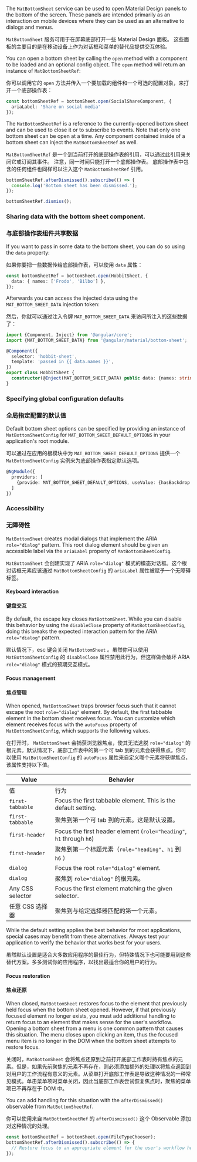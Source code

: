 The `MatBottomSheet` service can be used to open Material Design panels to the bottom of the screen.
These panels are intended primarily as an interaction on mobile devices where they can be used as an
alternative to dialogs and menus.

`MatBottomSheet` 服务可用于在屏幕底部打开一些 Material Design 面板。
这些面板的主要目的是在移动设备上作为对话框和菜单的替代品提供交互体验。

<!-- example(bottom-sheet-overview) -->

You can open a bottom sheet by calling the `open` method with a component to be loaded and an
optional config object. The `open` method will return an instance of `MatBottomSheetRef`:

你可以调用它的 `open` 方法并传入一个要加载的组件和一个可选的配置对象，来打开一个底部操作表：

```ts
const bottomSheetRef = bottomSheet.open(SocialShareComponent, {
  ariaLabel: 'Share on social media'
});
```

The `MatBottomSheetRef` is a reference to the currently-opened bottom sheet and can be used to close
it or to subscribe to events. Note that only one bottom sheet can be open at a time. Any component
contained inside of a bottom sheet can inject the `MatBottomSheetRef` as well.

`MatBottomSheetRef` 是一个到当前打开的底部操作表的引用，可以通过此引用来关闭它或订阅其事件。
注意，同一时间只能打开一个底部操作表。
底部操作表中包含的任何组件也同样可以注入这个 `MatBottomSheetRef` 引用。

```ts
bottomSheetRef.afterDismissed().subscribe(() => {
  console.log('Bottom sheet has been dismissed.');
});

bottomSheetRef.dismiss();
```

### Sharing data with the bottom sheet component.

### 与底部操作表组件共享数据

If you want to pass in some data to the bottom sheet, you can do so using the `data` property:

如果你要把一些数据传给底部操作表，可以使用 `data` 属性：

```ts
const bottomSheetRef = bottomSheet.open(HobbitSheet, {
  data: { names: ['Frodo', 'Bilbo'] },
});
```

Afterwards you can access the injected data using the `MAT_BOTTOM_SHEET_DATA` injection token:

然后，你就可以通过注入令牌 `MAT_BOTTOM_SHEET_DATA` 来访问所注入的这些数据了：

```ts
import {Component, Inject} from '@angular/core';
import {MAT_BOTTOM_SHEET_DATA} from '@angular/material/bottom-sheet';

@Component({
  selector: 'hobbit-sheet',
  template: 'passed in {{ data.names }}',
})
export class HobbitSheet {
  constructor(@Inject(MAT_BOTTOM_SHEET_DATA) public data: {names: string[]}) { }
}
```

### Specifying global configuration defaults

### 全局指定配置的默认值

Default bottom sheet options can be specified by providing an instance of `MatBottomSheetConfig`
for `MAT_BOTTOM_SHEET_DEFAULT_OPTIONS` in your application's root module.

可以通过在应用的根模块中为 `MAT_BOTTOM_SHEET_DEFAULT_OPTIONS` 提供一个 `MatBottomSheetConfig` 实例来为底部操作表指定默认选项。

```ts
@NgModule({
  providers: [
    {provide: MAT_BOTTOM_SHEET_DEFAULT_OPTIONS, useValue: {hasBackdrop: false}}
  ]
})
```

### Accessibility

### 无障碍性

`MatBottomSheet` creates modal dialogs that implement the ARIA `role="dialog"` pattern. This root
dialog element should be given an accessible label via the `ariaLabel` property of
`MatBottomSheetConfig`.

`MatBottomSheet` 会创建实现了 ARIA `role="dialog"` 模式的模态对话框。这个根对话框元素应该通过 `MatBottomSheetConfig` 的 `ariaLabel` 属性被赋予一个无障碍标签。

#### Keyboard interaction

#### 键盘交互

By default, the escape key closes `MatBottomSheet`. While you can disable this behavior by using
the `disableClose` property of `MatBottomSheetConfig`, doing this breaks the expected interaction
pattern for the ARIA `role="dialog"` pattern.

默认情况下，esc 键会关闭 `MatBottomSheet` 。虽然你可以使用 `MatBottomSheetConfig` 的 `disableClose` 属性禁用此行为，但这样做会破坏 ARIA `role="dialog"` 模式的预期交互模式。

#### Focus management

#### 焦点管理

When opened, `MatBottomSheet` traps browser focus such that it cannot escape the root
`role="dialog"` element. By default, the first tabbable element in the bottom sheet receives focus.
You can customize which element receives focus with the `autoFocus` property of
`MatBottomSheetConfig`, which supports the following values.

在打开时， `MatBottomSheet` 会捕获浏览器焦点，使其无法逃脱 `role="dialog"` 的根元素。默认情况下，底部工作表中的第一个可 tab 到的元素会获得焦点。你可以使用 `MatBottomSheetConfig` 的 `autoFocus` 属性来自定义哪个元素将获得焦点，该属性支持以下值。

| Value | Behavior |
| ----- | -------- |
| 值 | 行为 |
| `first-tabbable` | Focus the first tabbable element. This is the default setting. |
| `first-tabbable` | 聚焦到第一个可 tab 到的元素。这是默认设置。 |
| `first-header` | Focus the first header element (`role="heading"`, `h1` through `h6`) |
| `first-header` | 聚焦到第一个标题元素（`role="heading"`、`h1` 到 `h6` ） |
| `dialog` | Focus the root `role="dialog"` element. |
| `dialog` | 聚焦到 `role="dialog"` 的根元素。 |
| Any CSS selector | Focus the first element matching the given selector. |
| 任意 CSS 选择器 | 聚焦到与给定选择器匹配的第一个元素。 |

While the default setting applies the best behavior for most applications, special cases may benefit
from these alternatives. Always test your application to verify the behavior that works best for
your users.

虽然默认设置是适合大多数应用程序的最佳行为，但特殊情况下也可能要用到这些替代方案。多多测试你的应用程序，以找出最适合你的用户的行为。

#### Focus restoration

#### 焦点还原

When closed, `MatBottomSheet` restores focus to the element that previously held focus when the
bottom sheet opened. However, if that previously focused element no longer exists, you must
add additional handling to return focus to an element that makes sense for the user's workflow.
Opening a bottom sheet from a menu is one common pattern that causes this situation. The menu
closes upon clicking an item, thus the focused menu item is no longer in the DOM when the bottom
sheet attempts to restore focus.

关闭时，`MatBottomSheet` 会将焦点还原到之前打开底部工作表时持有焦点的元素。但是，如果先前聚焦的元素不再存在，则必须添加额外的处理以将焦点返回到对用户的工作流程有意义的元素。从菜单打开底部工作表是导致这种情况的一种常见模式。单击菜单项时菜单关闭，因此当底部工作表尝试恢复焦点时，聚焦的菜单项已不再存在于 DOM 中。

You can add handling for this situation with the `afterDismissed()` observable from
`MatBottomSheetRef`.

你可以使用来自 `MatBottomSheetRef` 的 `afterDismissed()` 这个 Observable 添加对这种情况的处理。

```typescript
const bottomSheetRef = bottomSheet.open(FileTypeChooser);
bottomSheetRef.afterDismissed().subscribe(() => {
  // Restore focus to an appropriate element for the user's workflow here.
});
```
